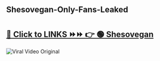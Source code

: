 
 ## Shesovegan-Only-Fans-Leaked

# <h2><a href="https://clipsfans.com/Shesovegan&ref=git">🔗 Click to LINKS ⏩⏩ 👉 🟢 Shesovegan </a></h2>

<a href="https://clipsfans.com/Shesovegan&ref=git" rel="nofollow" data-target="animated-image.originalLink"><img src="https://i.ibb.co.com/xMMVF88/686577567.gif" alt="Viral Video Original" style="max-width: 100%; display: inline-block;" data-target="animated-image.originalImage"></a>
